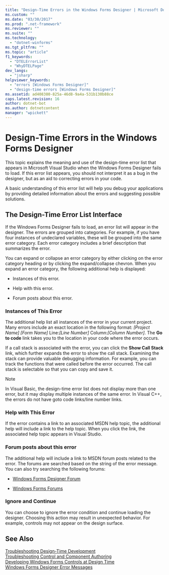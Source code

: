 ```yaml
---
title: "Design-Time Errors in the Windows Forms Designer | Microsoft Docs"
ms.custom: ""
ms.date: "03/30/2017"
ms.prod: ".net-framework"
ms.reviewer: ""
ms.suite: ""
ms.technology: 
  - "dotnet-winforms"
ms.tgt_pltfrm: ""
ms.topic: "article"
f1_keywords: 
  - "DTELErrorList"
  - "WhyDTELPage"
dev_langs: 
  - "jsharp"
helpviewer_keywords: 
  - "errors [Windows Forms Designer]"
  - "design-time errors [Windows Forms Designer]"
ms.assetid: ad408380-825a-46d8-9a4a-531b130b88ce
caps.latest.revision: 16
author: dotnet-bot
ms.author: dotnetcontent
manager: "wpickett"
---
```

# Design-Time Errors in the Windows Forms Designer
This topic explains the meaning and use of the design-time error list that appears in Microsoft Visual Studio when the Windows Forms Designer fails to load. If this error list appears, you should not interpret it as a bug in the designer, but as an aid to correcting errors in your code.  
  
 A basic understanding of this error list will help you debug your applications by providing detailed information about the errors and suggesting possible solutions.  
  
## The Design-Time Error List Interface  
 If the Windows Forms Designer fails to load, an error list will appear in the designer. The errors are grouped into categories. For example, if you have four instances of undeclared variables, these will be grouped into the same error category. Each error category includes a brief description that summarizes the error.  
  
 You can expand or collapse an error category by either clicking on the error category heading or by clicking the expand/collapse chevron. When you expand an error category, the following additional help is displayed:  
  
-   Instances of this error.  
  
-   Help with this error.  
  
-   Forum posts about this error.  
  
### Instances of This Error  
 The additional help list all instances of the error in your current project. Many errors include an exact location in the following format: *[Project Name]* *[Form Name]* Line:*[Line Number]* Column:*[Column Number]*. The **Go to code** link takes you to the location in your code where the error occurs.  
  
 If a call stack is associated with the error, you can click the **Show Call Stack** link, which further expands the error to show the call stack. Examining the stack can provide valuable debugging information. For example, you can track the functions that were called before the error occurred. The call stack is selectable so that you can copy and save it.  
  
> [!NOTE]
>  In Visual Basic, the design-time error list does not display more than one error, but it may display multiple instances of the same error. In Visual C++, the errors do not have goto code links/line number links.  
  
### Help with This Error  
 If the error contains a link to an associated MSDN help topic, the additional help will include a link to the help topic. When you click the link, the associated help topic appears in Visual Studio.  
  
### Forum posts about this error  
 The additional help will include a link to MSDN forum posts related to the error. The forums are searched based on the string of the error message. You can also try searching the following forums:  
  
-   [Windows Forms Designer Forum](http://go.microsoft.com/fwlink/?LinkId=203524)  
  
-   [Windows Forms Forums](http://go.microsoft.com/fwlink/?LinkId=203523)  
  
### Ignore and Continue  
 You can choose to ignore the error condition and continue loading the designer. Choosing this action may result in unexpected behavior. For example, controls may not appear on the design surface.  
  
## See Also  
 [Troubleshooting Design-Time Development](http://msdn.microsoft.com/library/e048d08e-fa7c-4be8-b238-4abaa199a0a6)   
 [Troubleshooting Control and Component Authoring](../../../../docs/framework/winforms/controls/troubleshooting-control-and-component-authoring.md)   
 [Developing Windows Forms Controls at Design Time](../../../../docs/framework/winforms/controls/developing-windows-forms-controls-at-design-time.md)   
 [Windows Forms Designer Error Messages](http://msdn.microsoft.com/cf610bf4-5fe4-471c-bce7-6a05ece07bd2)